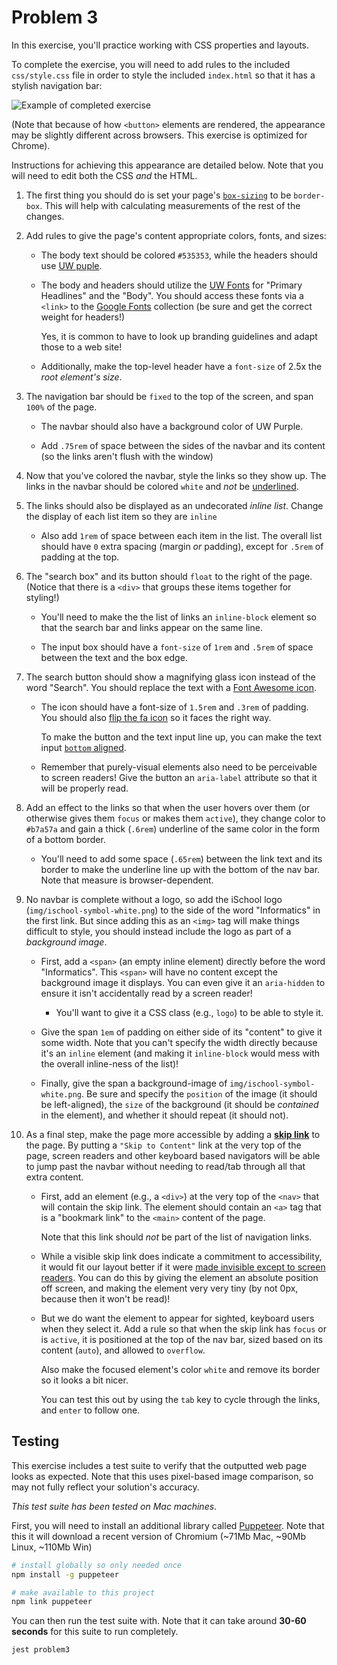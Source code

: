 # Problem 3

In this exercise, you'll practice working with CSS properties and layouts.

To complete the exercise, you will need to add rules to the included `css/style.css` file in order to style the included `index.html` so that it has a stylish navigation bar:

![Example of completed exercise](img/sample.gif)

(Note that because of how `<button>` elements are rendered, the appearance may be slightly different across browsers. This exercise is optimized for Chrome).

Instructions for achieving this appearance are detailed below. Note that you will need to edit both the CSS _and_ the HTML.

1. The first thing you should do is set your page's [`box-sizing`](https://info343.github.io/css-layouts.html#box-sizing) to be `border-box`. This will help with calculating measurements of the rest of the changes.

2. Add rules to give the page's content appropriate colors, fonts, and sizes:

    - The body text should be colored `#535353`, while the headers should use [UW puple](https://www.washington.edu/brand/graphic-elements/primary-color-palette/).
  
    - The body and headers should utilize the [UW Fonts](https://www.washington.edu/brand/graphic-elements/font-download/) for "Primary Headlines" and the "Body". You should access these fonts via a `<link>` to the [Google Fonts](https://fonts.google.com/) collection (be sure and get the correct weight for headers!)

        Yes, it is common to have to look up branding guidelines and adapt those to a web site!

    - Additionally, make the top-level header have a `font-size` of 2.5x the _root element's size_.

3. The navigation bar should be `fixed` to the top of the screen, and span `100%` of the page. 

    - The navbar should also have a background color of UW Purple.
    
    - Add `.75rem` of space between the sides of the navbar and its content (so the links aren't flush with the window)

4. Now that you've colored the navbar, style the links so they show up. The links in the navbar should be colored `white` and _not_ be [underlined](https://developer.mozilla.org/en-US/docs/Web/CSS/text-decoration).

5. The links should also be displayed as an undecorated _inline list_. Change the display of each list item so they are `inline`
 
    - Also add `1rem` of space between each item in the list. The overall list should have `0` extra spacing (margin _or_ padding), except for `.5rem` of padding at the top. 

6. The "search box" and its button should `float` to the right of the page. (Notice that there is a `<div>` that groups these items together for styling!)

    - You'll need to make the the list of links an `inline-block` element so that the search bar and links appear on the same line.

    - The input box should have a `font-size` of `1rem` and `.5rem` of space between the text and the box edge.

7. The search button should show a magnifying glass icon instead of the word "Search". You should replace the text with a [Font Awesome icon](http://fontawesome.io/icon/search/).
  
    - The icon should have a font-size of `1.5rem` and `.3rem` of padding. You should also [flip the fa icon](http://fontawesome.io/examples/#rotated-flipped) so it faces the right way.

        To make the button and the text input line up, you can make the text input [`bottom` aligned](https://developer.mozilla.org/en-US/docs/Web/CSS/vertical-align).

    - Remember that purely-visual elements also need to be perceivable to screen readers! Give the button an `aria-label` attribute so that it will be properly read.

8. Add an effect to the links so that when the user hovers over them (or otherwise gives them `focus` or makes them `active`), they change color to `#b7a57a` and gain a thick (`.6rem`) underline of the same color in the form of a bottom border.

    - You'll need to add some space (`.65rem`) between the link text and its border to make the underline line up with the bottom of the nav bar. Note that measure is browser-dependent.

9. No navbar is complete without a logo, so add the iSchool logo (`img/ischool-symbol-white.png`) to the side of the word "Informatics" in the first link. But since adding this as an `<img>` tag will make things difficult to style, you should instead include the logo as part of a _background image_.

    - First, add a `<span>` (an empty inline element) directly before the word "Informatics". This `<span>` will have no content except the background image it displays. You can even give it an `aria-hidden` to ensure it isn't accidentally read by a screen reader!

        - You'll want to give it a CSS class (e.g., `logo`) to be able to style it.

    - Give the span `1em` of padding on either side of its "content" to give it some width. Note that you can't specify the width directly because it's an `inline` element (and making it `inline-block` would mess with the overall inline-ness of the list)!

    - Finally, give the span a background-image of `img/ischool-symbol-white.png`. Be sure and specify the `position` of the image (it should be left-aligned), the `size` of the background (it should be _contained_ in the element), and whether it should repeat (it should not).

10. As a final step, make the page more accessible by adding a [**skip link**](http://webaim.org/techniques/skipnav/) to the page. By putting a `"Skip to Content"` link at the very top of the page, screen readers and other keyboard based navigators will be able to jump past the navbar without needing to read/tab through all that extra content.

    - First, add an element (e.g., a `<div>`) at the very top of the `<nav>` that will contain the skip link. The element should contain an `<a>` tag that is a "bookmark link" to the `<main>` content of the page.
    
        Note that this link should _not_ be part of the list of navigation links.

    - While a visible skip link does indicate a commitment to accessibility, it would fit our layout better if it were [made invisible except to screen readers](http://webaim.org/techniques/css/invisiblecontent/). You can do this by giving the element an absolute position off screen, and making the element very very tiny (by not 0px, because then it won't be read)!

    - But we do want the element to appear for sighted, keyboard users when they select it. Add a rule so that when the skip link has `focus` or is `active`, it is positioned at the top of the nav bar, sized based on its content (`auto`), and allowed to `overflow`.

        Also make the focused element's color `white` and remove its border so it looks a bit nicer.

        You can test this out by using the `tab` key to cycle through the links, and `enter` to follow one.

## Testing
This exercise includes a test suite to verify that the outputted web page looks as expected. Note that this uses pixel-based image comparison, so may not fully reflect your solution's accuracy.

_This test suite has been tested on Mac machines_.

First, you will need to install an additional library called [Puppeteer](https://github.com/GoogleChrome/puppeteer). Note that this it will download a recent version of Chromium (~71Mb Mac, ~90Mb Linux, ~110Mb Win)

```bash
# install globally so only needed once
npm install -g puppeteer

# make available to this project
npm link puppeteer
```

You can then run the test suite with. Note that it can take around **30-60 seconds** for this suite to run completely.

```bsh
jest problem3
```